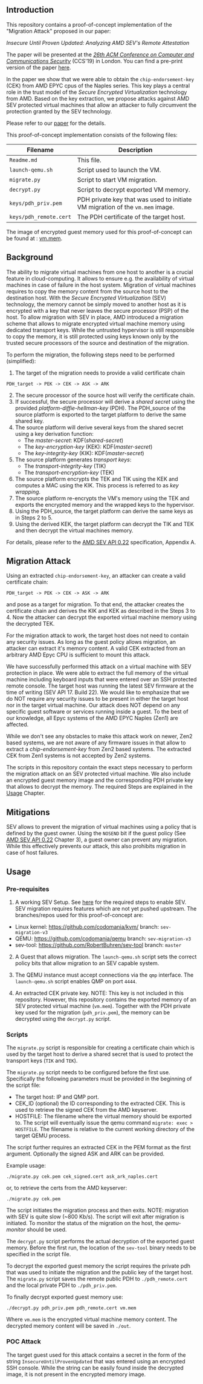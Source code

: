 ## Introduction
This repository contains a proof-of-concept implementation of the "Migration Attack" proposed in our paper:

*Insecure Until Proven Updated: Analyzing AMD SEV's Remote Attestation*

The paper will be presented at the [*26th ACM Conference on Computer and Communications Security*](https://sigsac.org/ccs/CCS2019/) (CCS'19) in London.
You can find a pre-print version of the paper [here](https://arxiv.org/abs/1908.11680).

In the paper we show that we were able to obtain the `chip-endorsement-key` (CEK) from AMD EPYC cpus of the Naples series.
This key plays a central role in the trust model of the *Secure Encrypted Virtualization* technology from AMD.
Based on the key extraction, we propose attacks against AMD SEV protected virtual machines that allow an attacker to fully circumvent the protection granted by the SEV technology.

Please refer to our [paper](https://arxiv.org/abs/1908.11680) for the details.

This proof-of-concept implementation consists of the following files:

Filename | Description
-------- | -----------
`Readme.md` | This file.
`launch-qemu.sh` | Script used to launch the VM.
`migrate.py` | Script to start VM migration.
`decrypt.py` | Script to decrypt exported VM memory.
`keys/pdh_priv.pem` | PDH private key that was used to initiate VM migration of the `vm.mem` image.
`keys/pdh_remote.cert` | The PDH certificate of the target host.

The image of encrypted guest memory used for this proof-of-concept can be found at : [vm.mem](https://github.com/RobertBuhren/amd-sev-migration-attack/releases/download/first_release/vm.mem).


## Background
The ability to migrate virtual machines from one host to another is a crucial feature in cloud-computing.
It allows to ensure e.g. the availability of virtual machines in case of failure in the host system.
Migration of virtual machines requires to copy the memory content from the source host to the destination host. 
With the *Secure Encrypted Virtualization* (SEV) technology, the memory cannot be simply moved to another host as it is encrypted with a key that never leaves the secure processor (PSP) of the host.
To allow migration with SEV in place, AMD introduced a migration scheme that allows to migrate encrypted virtual machine memory using dedicated transport keys.
While the untrusted hypervisor is still responsible to copy the memory, it is still protected using keys known only by the trusted secure processors of the source and destination of the migration.

To perform the migration, the following steps need to be performed (simplified):


1. The target of the migration needs to provide a valid certificate chain
  ```
  PDH_target -> PEK -> CEK -> ASK -> ARK
  ```
2. The secure processor of the source host will verify the certificate chain.
3. If successful, the secure processor will derive a *shared secret* using the provided *platform-diffie-hellman-key* (PDH). The PDH_source of the source platform is exported to the target platform to derive the same shared key.
4. The source platform will derive several keys from the shared secret using a key derivation function:
    * The *master-secret*: KDF(*shared-secret*)
    * The *key-encryption-key* (KEK): KDF(*master-secret*)
    * The *key-integrity-key* (KIK): KDF(*master-secret*)
5. The source platform generates *transport keys*: 
    * The *transport-integrity-key* (TIK)
    * The *transport-encryption-key* (TEK)
6. The source platform encrypts the TEK and TIK using the KEK and computes a MAC using the KIK. This process is referred to as *key wrapping*.
7. The source platform re-encrypts the VM's memory using the TEK and exports the encrypted memory and the wrapped keys to the hypervisor.
8. Using the PDH_source, the target platform can derive the same keys as in Steps 2 to 5.
9. Using the derived KEK, the target platform can decrypt the TIK and TEK and then decrypt the virtual machines memory.

For details, please refer to the [AMD SEV API 0.22](https://developer.amd.com/wp-content/resources/55766.PDF) specification, Appendix A.

## Migration Attack
Using an extracted `chip-endorsement-key`, an attacker can create a valid certificate chain:
  ```
  PDH_target -> PEK -> CEK -> ASK -> ARK
  ```
and pose as a target for migration.
To that end, the attacker creates the certificate chain and derives the KIK and KEK as described in the Steps 3 to 4.
Now the attacker can decrypt the exported virtual machine memory using the decrypted TEK.

For the migration attack to work, the target host does not need to contain any security issues.
As long as the guest policy allows migration, an attacker can extract it's memory content. 
A valid CEK extracted from an arbitrary AMD Epyc CPU is sufficient to mount this attack.

We have successfully performed this attack on a virtual machine with SEV protection in place.
We were able to extract the full memory of the virtual machine including keyboard inputs that were entered over an SSH protected remote console.
The target host was running the latest SEV firmware at the time of writing (SEV API 17. Build 22).
We would like to emphasize that we do NOT require any security issues to be present in either the target host nor in the target virtual machine. 
Our attack does NOT depend on any specific guest software or services running inside a guest.
To the best of our knowledge, all Epyc systems of the AMD EPYC Naples (Zen1) are affected.

While we don't see any obstacles to make this attack work on newer, Zen2 based systems, we are not aware of any firmware issues in that allow to extract a *chip-endorsement-key* from Zen2 based systems.
The extracted CEK from Zen1 systems is not accepted by Zen2 systems.

The scripts in this repository contain the exact steps necessary to perform the migration attack on an SEV protected virtual machine. 
We also include an encrypted guest memory image and the corresponding PDH private key that allows to decrypt the memory. 
The required Steps are explained in the [Usage](#usage) Chapter.

## Mitigations
SEV allows to prevent the migration of virtual machines using a policy that is defined by the guest owner. 
Using the `NOSEND` bit if the guest policy (See [AMD SEV API 0.22](https://developer.amd.com/wp-content/resources/55766.PDF) Chapter 3), a guest owner can prevent any migration. 
While this effectively prevents our attack, this also prohibits migration in case of host failures.

## Usage

### Pre-requisites
1. A working SEV Setup. See [here](https://github.com/AMDESE/AMDSEV) for the required steps to enable SEV. SEV migration requires features which are not yet pushed upstream. The branches/repos used for this proof-of-concept are:
  * Linux kernel: https://github.com/codomania/kvm/ branch: `sev-migration-v3`
  * QEMU: https://github.com/codomania/qemu branch: `sev-migration-v3`
  * sev-tool: https://github.com/RobertBuhren/sev-tool branch: `master`

2. A Guest that allows migration. The `launch-qemu.sh` script sets the correct policy bits that allow migration to an SEV capable system.

3. The QEMU instance must accept connections via the `qmp` interface. The `launch-qemu.sh` script enables QMP on port `4444`.

4. An extracted CEK private key. NOTE: This key is not included in this repository. However, this repository contains the exported memory of an SEV protected virtual machine (`vm.mem`). Together with the PDH private key used for the migration (`pdh_priv.pem`), the memory can be decrypted using the `decrypt.py` script.

### Scripts

The `migrate.py` script is responsible for creating a certificate chain which is used by the target host to derive a shared secret that is used to protect the transport keys (`TIK` and `TEK`). 

The `migrate.py` script needs to be configured before the first use. Specifically the following parameters must be provided in the beginning of the script file:

* The target host: IP and QMP port.
* CEK_ID (optional) the ID corresponding to the extracted CEK. This is used to retrieve the signed CEK from the AMD keyserver.
* HOSTFILE: The filename where the virtual memory should be exported to. The script will eventually issue the qemu command `migrate: exec > HOSTFILE`.
 The filename is relative to the current working directory of the target QEMU process.

The script further requires an extracted CEK in the PEM format as the first argument. Optionally the signed ASK and ARK can be provided.

Example usage:

```
./migrate.py cek.pem cek_signed.cert ask_ark_naples.cert
```
or, to retrieve the certs from the AMD keyserver:

```
./migrate.py cek.pem
```

The script initiates the migration process and then exits. NOTE: migration with SEV is quite slow (~800 Kb/s).  The script will exit after migration is initiated. To monitor the status of the migration on the host, the *qemu-monitor* should be used.

The `decrypt.py` script performs the actual decryption of the exported guest memory. 
Before the first run, the location of the `sev-tool` binary needs to be specified in the script file.

To decrypt the exported guest memory the script requires the private pdh that was used to initiate the migration and the public key of the target host.
The `migrate.py` script saves the remote public PDH to `./pdh_remote.cert` and the local private PDH to `./pdh_priv.pem`.

To finally decrypt exported guest memory use:
```
./decrypt.py pdh_priv.pem pdh_remote.cert vm.mem
```
Where `vm.mem` is the encrypted virtual machine memory content.
The decrypted memory content will be saved in `./out`.

### POC Attack

The target guest used for this attack contains a secret in the form of the string `InsecureUntilProvenUpdated` that was entered using an encrypted SSH console.
While the string can be easily found inside the decrypted image, it is not present in the encrypted memory image.
